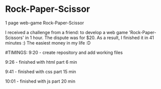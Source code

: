 # Rock-Paper-Scissor
1 page web-game Rock-Paper-Scissor

I received a challenge from a friend: to develop a web game 'Rock-Paper-Scissors' in 1 hour. 
The dispute was for $20. As a result, I finished it in 41 minutes :) 
The easiest money in my life :D

#TIMINGS:
9:20 - create repository and add working files

9:26 - finished with html part           6 min

9:41 - finished with css part            15 min

10:01 - finished with js part            20 min
